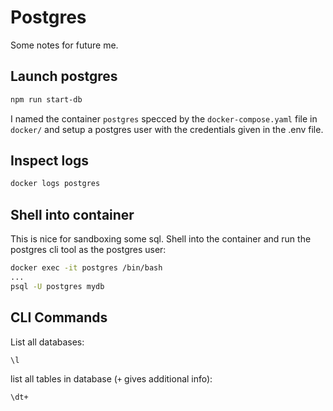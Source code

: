 # Postgres

Some notes for future me.

## Launch postgres
```bash
npm run start-db
```
I named the container `postgres` specced by the `docker-compose.yaml` file in `docker/` and setup a postgres user with the credentials given in the .env file.

## Inspect logs
```bash
docker logs postgres
```

## Shell into container
This is nice for sandboxing some sql. Shell into the container and run the postgres cli tool as the postgres user:
```bash
docker exec -it postgres /bin/bash
...
psql -U postgres mydb
```

## CLI Commands
List all databases:
```postgres
\l
```

list all tables in database (`+` gives additional info):
```postgres
\dt+
```